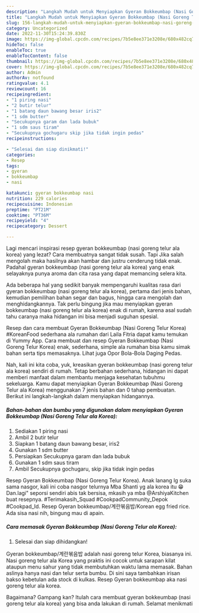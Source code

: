 ```yaml
---
description: "Langkah Mudah untuk Menyiapkan Gyeran Bokkeumbap (Nasi Goreng Telur ala Korea) yang Enak"
title: "Langkah Mudah untuk Menyiapkan Gyeran Bokkeumbap (Nasi Goreng Telur ala Korea) yang Enak"
slug: 156-langkah-mudah-untuk-menyiapkan-gyeran-bokkeumbap-nasi-goreng-telur-ala-korea-yang-enak
category: Uncategorized
date: 2022-11-30T15:24:39.830Z
image: https://img-global.cpcdn.com/recipes/7b5e8ee371e3208e/680x482cq70/gyeran-bokkeumbap-nasi-goreng-telur-ala-korea-foto-resep-utama.jpg
hideToc: false
enableToc: true
enableTocContent: false
thumbnail: https://img-global.cpcdn.com/recipes/7b5e8ee371e3208e/680x482cq70/gyeran-bokkeumbap-nasi-goreng-telur-ala-korea-foto-resep-utama.jpg
cover: https://img-global.cpcdn.com/recipes/7b5e8ee371e3208e/680x482cq70/gyeran-bokkeumbap-nasi-goreng-telur-ala-korea-foto-resep-utama.jpg
author: Admin
authorAv: notfound
ratingvalue: 4.1
reviewcount: 16
recipeingredient:
- "1 piring nasi"
- "2 butir telur"
- "1 batang daun bawang besar iris2"
- "1 sdm butter"
- "Secukupnya garam dan lada bubuk"
- "1 sdm saus tiram"
- "Secukupnya gochugaru skip jika tidak ingin pedas"
recipeinstructions:

- "Selesai dan siap dinikmati!"
categories:
- Resep
tags:
- gyeran
- bokkeumbap
- nasi

katakunci: gyeran bokkeumbap nasi 
nutrition: 229 calories
recipecuisine: Indonesian
preptime: "PT21M"
cooktime: "PT36M"
recipeyield: "4"
recipecategory: Dessert

---
```



Lagi mencari inspirasi resep gyeran bokkeumbap (nasi goreng telur ala korea) yang lezat? Cara membuatnya sangat tidak susah. Tapi Jika salah mengolah maka hasilnya akan hambar dan justru cenderung tidak enak. Padahal gyeran bokkeumbap (nasi goreng telur ala korea) yang enak selayaknya punya aroma dan cita rasa yang dapat memancing selera kita.


Ada beberapa hal yang sedikit banyak mempengaruhi kualitas rasa dari gyeran bokkeumbap (nasi goreng telur ala korea), pertama dari jenis bahan, kemudian pemilihan bahan segar dan bagus, hingga cara mengolah dan menghidangkannya. Tak perlu bingung jika mau menyiapkan gyeran bokkeumbap (nasi goreng telur ala korea) enak di rumah, karena asal sudah tahu caranya maka hidangan ini bisa menjadi suguhan spesial.

Resep dan cara membuat Gyeran Bokkeumbap (Nasi Goreng Telur Korea) #KoreanFood sederhana ala rumahan dari Laila Fitria dapat kamu temukan di Yummy App. Cara membuat dan resep Gyeran Bokkeumbap (Nasi Goreng Telur Korea) enak, sederhana, simple ala rumahan bisa kamu simak bahan serta tips memasaknya. Lihat juga Opor Bola-Bola Daging Pedas.


Nah, kali ini kita coba, yuk, kreasikan gyeran bokkeumbap (nasi goreng telur ala korea) sendiri di rumah. Tetap berbahan sederhana, hidangan ini dapat memberi manfaat dalam membantu menjaga kesehatan tubuhmu sekeluarga. Kamu dapat menyiapkan Gyeran Bokkeumbap (Nasi Goreng Telur ala Korea) menggunakan 7 jenis bahan dan 0 tahap pembuatan. Berikut ini langkah-langkah dalam menyiapkan hidangannya.

<!--inarticleads1-->

##### Bahan-bahan dan bumbu yang digunakan dalam menyiapkan Gyeran Bokkeumbap (Nasi Goreng Telur ala Korea):

1. Sediakan 1 piring nasi
1. Ambil 2 butir telur
1. Siapkan 1 batang daun bawang besar, iris2
1. Gunakan 1 sdm butter
1. Persiapkan Secukupnya garam dan lada bubuk
1. Gunakan 1 sdm saus tiram
1. Ambil Secukupnya gochugaru, skip jika tidak ingin pedas


Resep Gyeran Bokkeumbap (Nasi Goreng Telur Korea). Anak lanang lg suka sama nasgor, kali ini coba nasgor telurnya Mba Shanti yg ala korea itu 😁 Dan.lagi&#34; seporsi sendiri abis tak bersisa, mkasih ya mba @ArshiyaKitchen buat resepnya. #Terimakasih_Squad #CookpadCommunity_Depok #Cookpad_Id. Resep Gyeran bokkeumbap/계란볶음밥/Korean egg fried rice. Ada sisa nasi nih, bingung mau di apain. 

<!--inarticleads2-->

##### Cara memasak Gyeran Bokkeumbap (Nasi Goreng Telur ala Korea):


1. Selesai dan siap dihidangkan!

Gyeran bokkeumbap/계란볶음밥 adalah nasi goreng telur Korea, biasanya ini. Nasi goreng telur ala Korea yang praktis ini cocok untuk sarapan kilat ataupun menu sahur yang tidak membutuhkan waktu lama memasak. Bahan aslinya hanya nasi dan telur serta bumbu. Di sini saya tambahkan irisan bakso kebetulan ada stock di kulkas. Resep Gyeran bokkeumbap aka nasi goreng telur ala korea. 

Bagaimana? Gampang kan? Itulah cara membuat gyeran bokkeumbap (nasi goreng telur ala korea) yang bisa anda lakukan di rumah. Selamat menikmati
